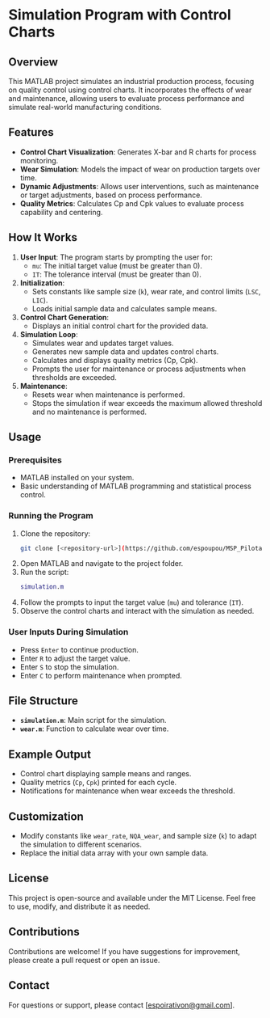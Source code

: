 # Simulation Program with Control Charts

## Overview
This MATLAB project simulates an industrial production process, focusing on quality control using control charts. It incorporates the effects of wear and maintenance, allowing users to evaluate process performance and simulate real-world manufacturing conditions.

## Features
- **Control Chart Visualization**: Generates X-bar and R charts for process monitoring.
- **Wear Simulation**: Models the impact of wear on production targets over time.
- **Dynamic Adjustments**: Allows user interventions, such as maintenance or target adjustments, based on process performance.
- **Quality Metrics**: Calculates Cp and Cpk values to evaluate process capability and centering.

## How It Works
1. **User Input**: The program starts by prompting the user for:
   - `mu`: The initial target value (must be greater than 0).
   - `IT`: The tolerance interval (must be greater than 0).
2. **Initialization**:
   - Sets constants like sample size (`k`), wear rate, and control limits (`LSC`, `LIC`).
   - Loads initial sample data and calculates sample means.
3. **Control Chart Generation**:
   - Displays an initial control chart for the provided data.
4. **Simulation Loop**:
   - Simulates wear and updates target values.
   - Generates new sample data and updates control charts.
   - Calculates and displays quality metrics (Cp, Cpk).
   - Prompts the user for maintenance or process adjustments when thresholds are exceeded.
5. **Maintenance**:
   - Resets wear when maintenance is performed.
   - Stops the simulation if wear exceeds the maximum allowed threshold and no maintenance is performed.

## Usage
### Prerequisites
- MATLAB installed on your system.
- Basic understanding of MATLAB programming and statistical process control.

### Running the Program
1. Clone the repository:
   ```bash
   git clone [<repository-url>](https://github.com/espoupou/MSP_Pilotage.git)
   ```
2. Open MATLAB and navigate to the project folder.
3. Run the script:
   ```matlab
   simulation.m
   ```
4. Follow the prompts to input the target value (`mu`) and tolerance (`IT`).
5. Observe the control charts and interact with the simulation as needed.

### User Inputs During Simulation
- Press `Enter` to continue production.
- Enter `R` to adjust the target value.
- Enter `S` to stop the simulation.
- Enter `C` to perform maintenance when prompted.

## File Structure
- **`simulation.m`**: Main script for the simulation.
- **`wear.m`**: Function to calculate wear over time.

## Example Output
- Control chart displaying sample means and ranges.
- Quality metrics (`Cp`, `Cpk`) printed for each cycle.
- Notifications for maintenance when wear exceeds the threshold.

## Customization
- Modify constants like `wear_rate`, `NQA_wear`, and sample size (`k`) to adapt the simulation to different scenarios.
- Replace the initial data array with your own sample data.

## License
This project is open-source and available under the MIT License. Feel free to use, modify, and distribute it as needed.

## Contributions
Contributions are welcome! If you have suggestions for improvement, please create a pull request or open an issue.

## Contact
For questions or support, please contact [espoirativon@gmail.com].
